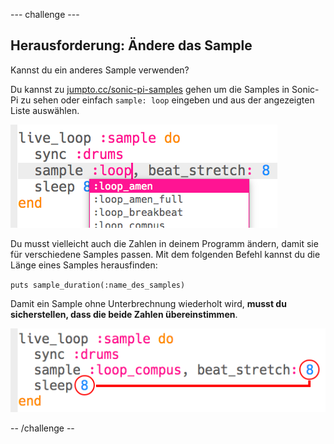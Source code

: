 \--- challenge \---

## Herausforderung: Ändere das Sample

Kannst du ein anderes Sample verwenden?

Du kannst zu [jumpto.cc/sonic-pi-samples](http://jumpto.cc/sonic-pi-samples) gehen um die Samples in Sonic-Pi zu sehen oder einfach `sample: loop` eingeben und aus der angezeigten Liste auswählen.

![Screenshot](images/dj-sample-choose.png)

Du musst vielleicht auch die Zahlen in deinem Programm ändern, damit sie für verschiedene Samples passen. Mit dem folgenden Befehl kannst du die Länge eines Samples herausfinden:

`puts sample_duration(:name_des_samples)`

Damit ein Sample ohne Unterbrechnung wiederholt wird, **musst du sicherstellen, dass die beide Zahlen übereinstimmen**.

![Screenshot](images/dj-sample-numbers.png)

-- /challenge --